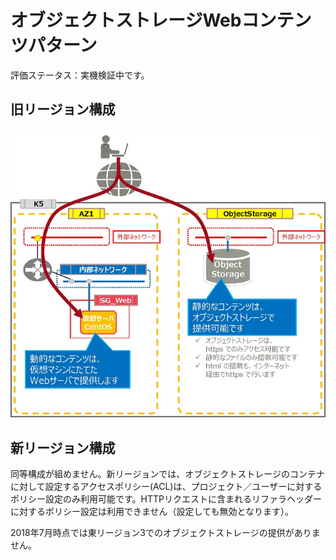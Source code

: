 # オブジェクトストレージWebコンテンツパターン

評価ステータス：実機検証中です。



## 旧リージョン構成

![30](images/30.jpg)



## 新リージョン構成

同等構成が組めません。新リージョンでは、オブジェクトストレージのコンテナに対して設定するアクセスポリシー(ACL)は、プロジェクト／ユーザーに対するポリシー設定のみ利用可能です。HTTPリクエストに含まれるリファラヘッダーに対するポリシー設定は利用できません（設定しても無効となります）。

2018年7月時点では東リージョン3でのオブジェクトストレージの提供がありません。
